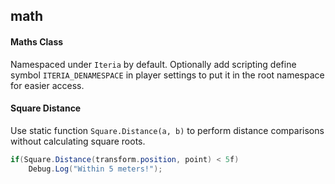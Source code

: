 ## math

#### Maths Class
Namespaced under `Iteria` by default.
Optionally add scripting define symbol `ITERIA_DENAMESPACE` in player settings to put it in the root namespace for easier access.

#### Square Distance
Use static function `Square.Distance(a, b)` to perform distance comparisons without calculating square roots.
```csharp
if(Square.Distance(transform.position, point) < 5f)
    Debug.Log("Within 5 meters!");
```